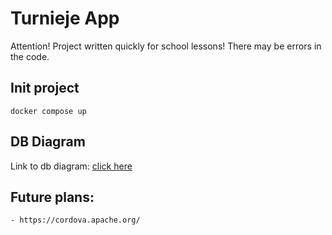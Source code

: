 # Turnieje App
Attention! Project written quickly for school lessons! There may be errors in the code.

## Init project
```docker compose up```

## DB Diagram
Link to db diagram: [click here](https://lucid.app/lucidchart/e10bc800-5233-44c4-939f-02afb8c0b3c6/edit?viewport_loc=-235%2C-81%2C2147%2C1123%2C0_0&invitationId=inv_1b7084f8-dc0a-4666-afc6-fd0c35bf5dae)


## Future plans:
    - https://cordova.apache.org/

